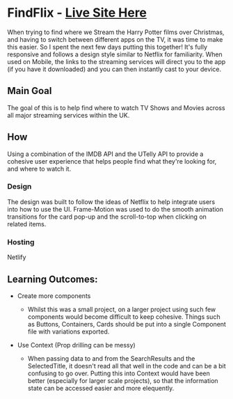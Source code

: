 # FindFlix - [Live Site Here](https://find-flix.netlify.app)

When trying to find where we Stream the Harry Potter films over Christmas, and having to switch between different apps on the TV, it was time to make this easier. So I spent the next few days putting this together! It's fully responsive and follows a design style similar to Netflix for familiarity. When used on Mobile, the links to the streaming services will direct you to the app (if you have it downloaded) and you can then instantly cast to your device. 

## Main Goal
The goal of this is to help find where to watch TV Shows and Movies across all major streaming services within the UK.

## How
Using a combination of the IMDB API and the UTelly API to provide a cohesive user experience that helps people find what they're looking for, and where to watch it.
### Design
The design was built to follow the ideas of Netflix to help integrate users into how to use the UI.
Frame-Motion was used to do the smooth animation transitions for the card pop-up and the scroll-to-top when clicking on related items.
### Hosting
Netlify

## Learning Outcomes:
 - Create more components
    - Whilst this was a small project, on a larger project using such few components would become difficult to keep cohesive. Things such as Buttons, Containers, Cards should be put into a single Component file with variations exported.

 - Use Context (Prop drilling can be messy)
    - When passing data to and from the SearchResults and the SelectedTitle, it doesn't read all that well in the code and can be a bit confusing to go over. Putting this into Context would have been better (especially for larger scale projects), so that the information state can be accessed easier and more elequently.
